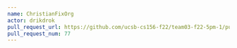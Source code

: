 ```yaml
---
name: ChristianFixOrg
actor: drikdrok
pull_request_url: https://github.com/ucsb-cs156-f22/team03-f22-5pm-1/pull/77
pull_request_num: 77
---
```

